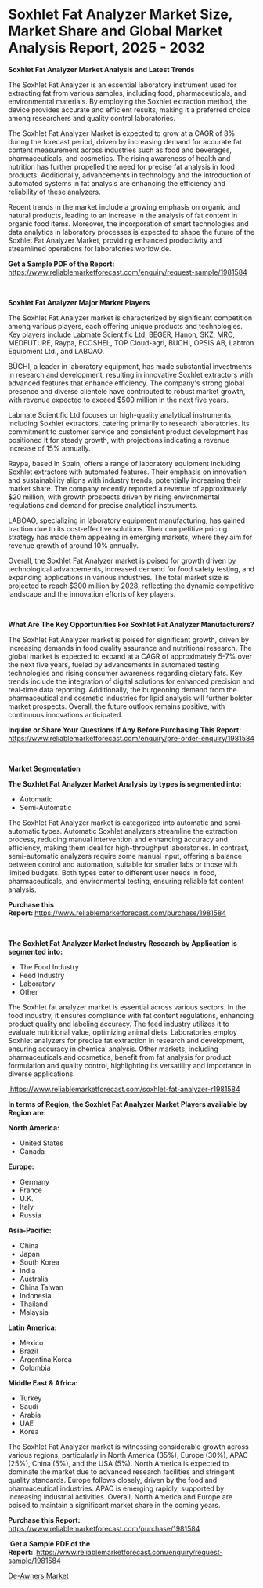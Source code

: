 <p><h1>Soxhlet Fat Analyzer Market Size, Market Share and Global Market Analysis Report, 2025 - 2032</h1></p><p><strong>Soxhlet Fat Analyzer Market Analysis and Latest Trends</strong></p>
<p><p>The Soxhlet Fat Analyzer is an essential laboratory instrument used for extracting fat from various samples, including food, pharmaceuticals, and environmental materials. By employing the Soxhlet extraction method, the device provides accurate and efficient results, making it a preferred choice among researchers and quality control laboratories. </p><p>The Soxhlet Fat Analyzer Market is expected to grow at a CAGR of 8% during the forecast period, driven by increasing demand for accurate fat content measurement across industries such as food and beverages, pharmaceuticals, and cosmetics. The rising awareness of health and nutrition has further propelled the need for precise fat analysis in food products. Additionally, advancements in technology and the introduction of automated systems in fat analysis are enhancing the efficiency and reliability of these analyzers. </p><p>Recent trends in the market include a growing emphasis on organic and natural products, leading to an increase in the analysis of fat content in organic food items. Moreover, the incorporation of smart technologies and data analytics in laboratory processes is expected to shape the future of the Soxhlet Fat Analyzer Market, providing enhanced productivity and streamlined operations for laboratories worldwide.</p></p>
<p><strong>Get a Sample PDF of the Report:&nbsp;</strong> <a href="https://www.reliablemarketforecast.com/enquiry/request-sample/1981584?utm_campaign=2449&utm_medium=2&utm_source=Github&utm_content=ia&utm_term=02032025&utm_id=soxhlet-fat-analyzer">https://www.reliablemarketforecast.com/enquiry/request-sample/1981584</a></p>
<p>&nbsp;</p>
<p><strong>Soxhlet Fat Analyzer Major Market Players</strong></p>
<p><p>The Soxhlet Fat Analyzer market is characterized by significant competition among various players, each offering unique products and technologies. Key players include Labmate Scientific Ltd, BEGER, Hanon, SKZ, MRC, MEDFUTURE, Raypa, ECOSHEL, TOP Cloud-agri, BUCHI, OPSIS AB, Labtron Equipment Ltd., and LABOAO. </p><p>BÜCHI, a leader in laboratory equipment, has made substantial investments in research and development, resulting in innovative Soxhlet extractors with advanced features that enhance efficiency. The company's strong global presence and diverse clientele have contributed to robust market growth, with revenue expected to exceed $500 million in the next five years.</p><p>Labmate Scientific Ltd focuses on high-quality analytical instruments, including Soxhlet extractors, catering primarily to research laboratories. Its commitment to customer service and consistent product development has positioned it for steady growth, with projections indicating a revenue increase of 15% annually.</p><p>Raypa, based in Spain, offers a range of laboratory equipment including Soxhlet extractors with automated features. Their emphasis on innovation and sustainability aligns with industry trends, potentially increasing their market share. The company recently reported a revenue of approximately $20 million, with growth prospects driven by rising environmental regulations and demand for precise analytical instruments.</p><p>LABOAO, specializing in laboratory equipment manufacturing, has gained traction due to its cost-effective solutions. Their competitive pricing strategy has made them appealing in emerging markets, where they aim for revenue growth of around 10% annually.</p><p>Overall, the Soxhlet Fat Analyzer market is poised for growth driven by technological advancements, increased demand for food safety testing, and expanding applications in various industries. The total market size is projected to reach $300 million by 2028, reflecting the dynamic competitive landscape and the innovation efforts of key players.</p></p>
<p>&nbsp;</p>
<p><strong>What Are The Key Opportunities For Soxhlet Fat Analyzer Manufacturers?</strong></p>
<p><p>The Soxhlet Fat Analyzer market is poised for significant growth, driven by increasing demands in food quality assurance and nutritional research. The global market is expected to expand at a CAGR of approximately 5-7% over the next five years, fueled by advancements in automated testing technologies and rising consumer awareness regarding dietary fats. Key trends include the integration of digital solutions for enhanced precision and real-time data reporting. Additionally, the burgeoning demand from the pharmaceutical and cosmetic industries for lipid analysis will further bolster market prospects. Overall, the future outlook remains positive, with continuous innovations anticipated.</p></p>
<p><strong>Inquire or Share Your Questions If Any Before Purchasing This Report:</strong> <a href="https://www.reliablemarketforecast.com/enquiry/pre-order-enquiry/1981584?utm_campaign=2449&utm_medium=2&utm_source=Github&utm_content=ia&utm_term=02032025&utm_id=soxhlet-fat-analyzer">https://www.reliablemarketforecast.com/enquiry/pre-order-enquiry/1981584</a></p>
<p>&nbsp;</p>
<p><strong>Market Segmentation</strong></p>
<p><strong>The Soxhlet Fat Analyzer Market Analysis by types is segmented into:</strong></p>
<p><ul><li>Automatic</li><li>Semi-Automatic</li></ul></p>
<p><p>The Soxhlet Fat Analyzer market is categorized into automatic and semi-automatic types. Automatic Soxhlet analyzers streamline the extraction process, reducing manual intervention and enhancing accuracy and efficiency, making them ideal for high-throughput laboratories. In contrast, semi-automatic analyzers require some manual input, offering a balance between control and automation, suitable for smaller labs or those with limited budgets. Both types cater to different user needs in food, pharmaceuticals, and environmental testing, ensuring reliable fat content analysis.</p></p>
<p><strong>Purchase this Report:&nbsp;</strong><a href="https://www.reliablemarketforecast.com/purchase/1981584?utm_campaign=2449&utm_medium=2&utm_source=Github&utm_content=ia&utm_term=02032025&utm_id=soxhlet-fat-analyzer">https://www.reliablemarketforecast.com/purchase/1981584</a></p>
<p>&nbsp;</p>
<p><strong>The Soxhlet Fat Analyzer Market Industry Research by Application is segmented into:</strong></p>
<p><ul><li>The Food Industry</li><li>Feed Industry</li><li>Laboratory</li><li>Other</li></ul></p>
<p><p>The Soxhlet fat analyzer market is essential across various sectors. In the food industry, it ensures compliance with fat content regulations, enhancing product quality and labeling accuracy. The feed industry utilizes it to evaluate nutritional value, optimizing animal diets. Laboratories employ Soxhlet analyzers for precise fat extraction in research and development, ensuring accuracy in chemical analysis. Other markets, including pharmaceuticals and cosmetics, benefit from fat analysis for product formulation and quality control, highlighting its versatility and importance in diverse applications.</p></p>
<p><a href="https://www.reliablemarketforecast.com/soxhlet-fat-analyzer-r1981584?utm_campaign=2449&utm_medium=2&utm_source=Github&utm_content=ia&utm_term=02032025&utm_id=soxhlet-fat-analyzer">&nbsp;https://www.reliablemarketforecast.com/soxhlet-fat-analyzer-r1981584</a></p>
<p><strong>In terms of Region, the Soxhlet Fat Analyzer Market Players available by Region are:</strong></p>
<p>
    <p> <strong> North America: </strong>
        <ul>
            <li>United States</li>
            <li>Canada</li>
        </ul>
        </p> 
    <p> <strong> Europe: </strong>
        <ul>
            <li>Germany</li>
            <li>France</li>
            <li>U.K.</li>
            <li>Italy</li>
            <li>Russia</li>
        </ul>
        </p> 
    <p> <strong> Asia-Pacific: </strong>
        <ul>
            <li>China</li>
            <li>Japan</li>
            <li>South Korea</li>
            <li>India</li>
            <li>Australia</li>
            <li>China Taiwan</li>
            <li>Indonesia</li>
            <li>Thailand</li>
            <li>Malaysia</li>
        </ul>
        </p> 
    <p> <strong> Latin America: </strong>
        <ul>
            <li>Mexico</li>
            <li>Brazil</li>
            <li>Argentina Korea</li>
            <li>Colombia</li>
        </ul>
        </p> 
    <p> <strong> Middle East & Africa: </strong>
        <ul>
            <li>Turkey</li>
            <li>Saudi</li>
            <li>Arabia</li>
            <li>UAE</li>
            <li>Korea</li>
        </ul>
    </p>
    </p>
<p><p>The Soxhlet Fat Analyzer market is witnessing considerable growth across various regions, particularly in North America (35%), Europe (30%), APAC (25%), China (5%), and the USA (5%). North America is expected to dominate the market due to advanced research facilities and stringent quality standards. Europe follows closely, driven by the food and pharmaceutical industries. APAC is emerging rapidly, supported by increasing industrial activities. Overall, North America and Europe are poised to maintain a significant market share in the coming years.</p></p>
<p><strong>Purchase this Report: </strong><a href="https://www.reliablemarketforecast.com/purchase/1981584?utm_campaign=2449&utm_medium=2&utm_source=Github&utm_content=ia&utm_term=02032025&utm_id=soxhlet-fat-analyzer">https://www.reliablemarketforecast.com/purchase/1981584</a></p>
<p>&nbsp;<strong>Get a Sample PDF of the Report:&nbsp;&nbsp;</strong><a href="https://www.reliablemarketforecast.com/enquiry/request-sample/1981584?utm_campaign=2449&utm_medium=2&utm_source=Github&utm_content=ia&utm_term=02032025&utm_id=soxhlet-fat-analyzer">https://www.reliablemarketforecast.com/enquiry/request-sample/1981584</a></p>
<p><strong></strong></p>
<p><p><a href="https://github.com/shirleenfraker87/Market-Research-Report-List-1/blob/main/de-awners-market.md?utm_campaign=2449&utm_medium=2&utm_source=Github&utm_content=ia&utm_term=02032025&utm_id=soxhlet-fat-analyzer">De-Awners Market</a></p></p>